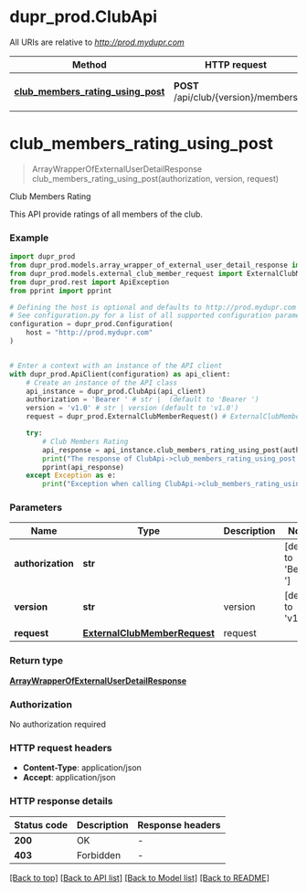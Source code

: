 # dupr_prod.ClubApi

All URIs are relative to *http://prod.mydupr.com*

Method | HTTP request | Description
------------- | ------------- | -------------
[**club_members_rating_using_post**](ClubApi.md#club_members_rating_using_post) | **POST** /api/club/{version}/members | Club Members Rating


# **club_members_rating_using_post**
> ArrayWrapperOfExternalUserDetailResponse club_members_rating_using_post(authorization, version, request)

Club Members Rating

This API provide ratings of all members of the club.

### Example


```python
import dupr_prod
from dupr_prod.models.array_wrapper_of_external_user_detail_response import ArrayWrapperOfExternalUserDetailResponse
from dupr_prod.models.external_club_member_request import ExternalClubMemberRequest
from dupr_prod.rest import ApiException
from pprint import pprint

# Defining the host is optional and defaults to http://prod.mydupr.com
# See configuration.py for a list of all supported configuration parameters.
configuration = dupr_prod.Configuration(
    host = "http://prod.mydupr.com"
)


# Enter a context with an instance of the API client
with dupr_prod.ApiClient(configuration) as api_client:
    # Create an instance of the API class
    api_instance = dupr_prod.ClubApi(api_client)
    authorization = 'Bearer ' # str |  (default to 'Bearer ')
    version = 'v1.0' # str | version (default to 'v1.0')
    request = dupr_prod.ExternalClubMemberRequest() # ExternalClubMemberRequest | request

    try:
        # Club Members Rating
        api_response = api_instance.club_members_rating_using_post(authorization, version, request)
        print("The response of ClubApi->club_members_rating_using_post:\n")
        pprint(api_response)
    except Exception as e:
        print("Exception when calling ClubApi->club_members_rating_using_post: %s\n" % e)
```



### Parameters


Name | Type | Description  | Notes
------------- | ------------- | ------------- | -------------
 **authorization** | **str**|  | [default to &#39;Bearer &#39;]
 **version** | **str**| version | [default to &#39;v1.0&#39;]
 **request** | [**ExternalClubMemberRequest**](ExternalClubMemberRequest.md)| request | 

### Return type

[**ArrayWrapperOfExternalUserDetailResponse**](ArrayWrapperOfExternalUserDetailResponse.md)

### Authorization

No authorization required

### HTTP request headers

 - **Content-Type**: application/json
 - **Accept**: application/json

### HTTP response details

| Status code | Description | Response headers |
|-------------|-------------|------------------|
**200** | OK |  -  |
**403** | Forbidden |  -  |

[[Back to top]](#) [[Back to API list]](../README.md#documentation-for-api-endpoints) [[Back to Model list]](../README.md#documentation-for-models) [[Back to README]](../README.md)

